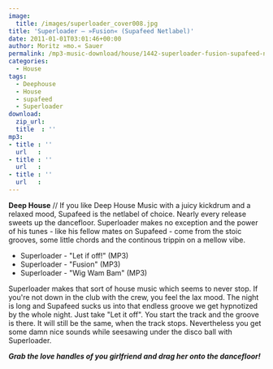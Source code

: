 ```yaml
---
image:
  title: /images/superloader_cover008.jpg
title: 'Superloader – »Fusion« (Supafeed Netlabel)'
date: 2011-01-01T03:01:46+00:00
author: Moritz »mo.« Sauer
permalink: /mp3-music-download/house/1442-superloader-fusion-supafeed-netlabel
categories:
  - House
tags:
  - Deephouse
  - House
  - supafeed
  - Superloader
download:
  zip_url: 
  title  : ''
mp3:
- title : ''
  url   : 
- title : ''
  url   : 
- title : ''
  url   : 
---
```

**Deep House** // If you like Deep House Music with a juicy kickdrum and a relaxed mood, Supafeed is the netlabel of choice. Nearly every release sweets up the dancefloor. Superloader makes no exception and the power of his tunes - like his fellow mates on Supafeed - come from the stoic grooves, some little chords and the continous trippin on a mellow vibe.

- Superloader - "Let if off!" (MP3)
- Superloader - "Fusion" (MP3)
- Superloader - "Wig Wam Bam" (MP3)

Superloader makes that sort of house music which seems to never stop. If you're not down in the club with the crew, you feel the lax mood. The night is long and Supafeed sucks us into that endless groove we get hypnotized by the whole night. Just take "Let it off". You start the track and the groove is there. It will still be the same, when the track stops. Nevertheless you get some damn nice sounds while seesawing under the disco ball with Superloader.

_**Grab the love handles of you girlfriend and drag her onto the dancefloor!**_


